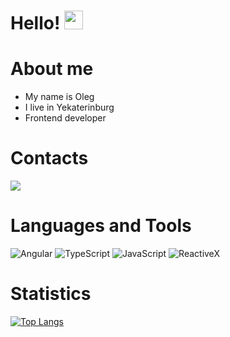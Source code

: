  Hello! <img src="https://media.giphy.com/media/hvRJCLFzcasrR4ia7z/giphy.gif" width="30px"/>
=========================


About me
=========================
- My name is Oleg
- I live in Yekaterinburg
- Frontend developer

Contacts
=========================

<a href='https://t.me/olegjan900'>
      <img src='https://img.shields.io/badge/Telegram-blue?style=for-the-badge&logo=telegram&logoColor=white'/>
</a>
                                                                                        
Languages and Tools
=========================
![Angular](https://img.shields.io/badge/-Angular-black?style=for-the-badge&logo=Angular)
![TypeScript](https://img.shields.io/badge/-TypeScript-black?style=for-the-badge&logo=TypeScript)
![JavaScript](https://img.shields.io/badge/-JavaScript-black?style=for-the-badge&logo=JavaScript)
![ReactiveX](https://img.shields.io/badge/-ReactiveX-black?style=for-the-badge&logo=ReactiveX)


Statistics
=========================
[![Top Langs](https://github-readme-stats.vercel.app/api/top-langs/?username=olgnite&layout=compact&theme=dark)](https://github.com/anuraghazra/github-readme-stats)








